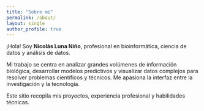 ```yaml
---
title: "Sobre mí"
permalink: /about/
layout: single
author_profile: true
---
```


¡Hola! Soy **Nicolás Luna Niño**, profesional en bioinformática, ciencia de datos y análisis de datos.

Mi trabajo se centra en analizar grandes volúmenes de información biológica, desarrollar modelos predictivos y visualizar datos complejos para resolver problemas científicos y técnicos. Me apasiona la interfaz entre la investigación y la tecnología.

Este sitio recopila mis proyectos, experiencia profesional y habilidades técnicas.
